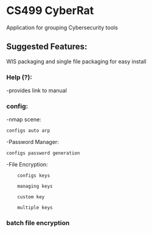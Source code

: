# CS499 CyberRat
Application for grouping Cybersecurity tools

## Suggested Features:

WIS packaging and single file packaging for easy install

### Help (?):
-provides link to manual
    
### config:
-nmap scene:

    configs auto arp

-Password Manager:

    configs password generation

-File Encryption:

        configs keys

        managing keys

        custom key

        multiple keys
      
### batch file encryption
